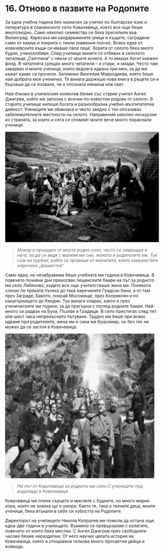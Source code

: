 # 16. Отново в пазвите на Родопите

За една учебна година бях назначен за учител по български език и литература в
планинското село Ковачевица, което все още беше многолюдно. Само няколко
семейства се бяха преселили във Велинград. Харесаха ми калдаръмените улици и
къщите, съградени само от камък и покрити с тикли (каменни плочи). Всяка една от
ковачевските къщи си имаше свое лице. Хората от селото бяха много будни,
ученолюбиви. След училище винаги се отбивах в селското читалище „Светлина“ с
някои от моите колеги. А то имаше богат книжен фонд. В читалнята срещах много
читатели – и стари, и млади. Често там заварвах и моите ученици, които веднага
идваха при мен, за да ми кажат какво са прочели. Запомних Вангелия Мавродиева,
която беше най-добрата моя ученичка. Тя винаги държеше нова книга в ръцете си и
бързаше да се похвали, че е опознала някакъв нов свят.

Най-близки в учителския колектив бяхме със стария учител Ангел Джигрев, който ме
запозна с всички по-известни родове от селото. В старото училище кипеше богата и
разнообразна учебно-възпитателна дейност. Учениците ме обикнаха и често заедно с
тях опознавах забележителните местности на селото. Направихме няколко екскурзии
из страната, за които и сега си спомнят моите вече много пораснали ученици.

![](media/54e280ec78bfbc32d1e5bfcd01a4e639.png)

>   *Макар и прокуден от моето родно село, често се завръщах в него, за да се
>   видя с малкия ми син, жената и родителите ми. Тук съм на курбан, който се
>   правеше от махалата, която комунистите наричаха „фашистка“*

Само една, но незабравима беше учебната ми година в Ковачевица. В повечето
почивни дни прекосвах лещенските баири на път за родното ми село Либяхово,
където все още учителстваше жена ми. Понякога слизах по пряката пътека до така
наречените Градски бани, а от там през Заграде, Барото, покрай Мосомище, през
Копривлен и по нанагорнището до Кендик. Тук винаги спирах, както и през
ученическите ми години, за да прегърна с поглед родните баири. Най-много се
радвах на Бука, Пъзлак и Градище. В село пристигах след пет или шест часа
непрекъснато пътуване. Трудно ми беше при всяко идване при родителите, жена ми и
сина ми Красимир, но без тях не можех да се застоя в Ковачевица.

![](media/3a96047dc1de64b3e20f25326986c400.jpg)

> *На път от Ковачевица за родното ми село С учениците под водопада в Ковачевица*

Ковачевица ми плени сърцето и мислите с будните, но много мирни хора, които не
знаеха що е умора. Както те, така и техните деца, моите ученици, бяха втъкали в
себе си хубостта на Родопите.

Директорът на училището Никола Копралев ме помоли да остана още една-две години
в училището. Взаимно се превързахме с колегите, повечето от които бяха местни. С
Ангел Джигрев през свободните часове бяхме неразделни. От него научих цялата
история на Ковачевица, която е откърмила толкова много просветни дейци и
войводи.

